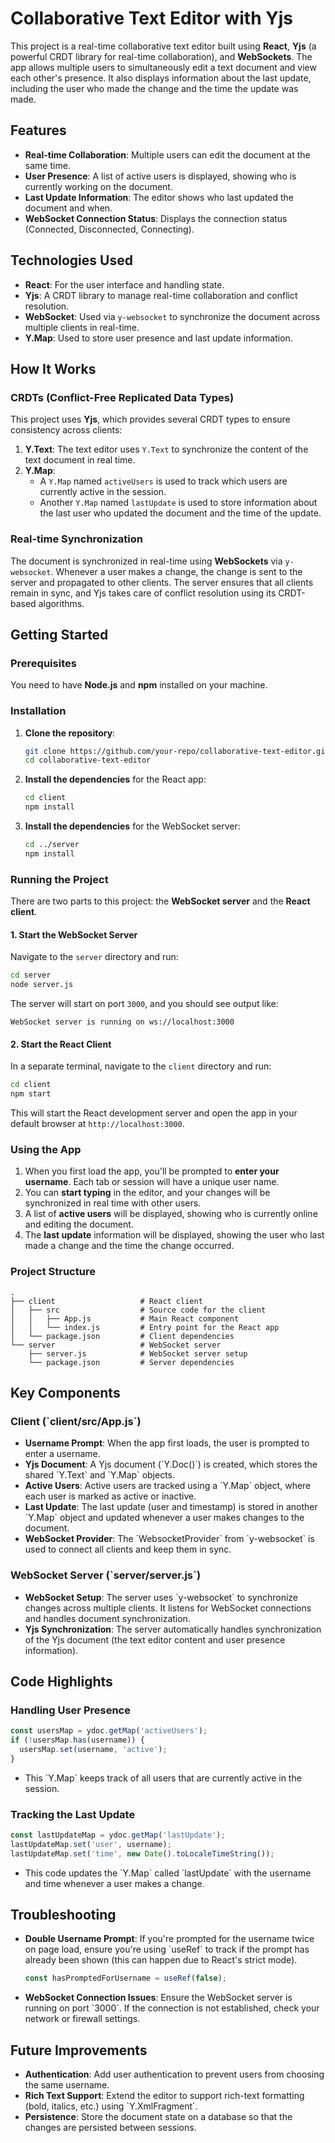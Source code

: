 # Collaborative Text Editor with Yjs

This project is a real-time collaborative text editor built using **React**, **Yjs** (a powerful CRDT library for real-time collaboration), and **WebSockets**. The app allows multiple users to simultaneously edit a text document and view each other's presence. It also displays information about the last update, including the user who made the change and the time the update was made.

## Features

- **Real-time Collaboration**: Multiple users can edit the document at the same time.
- **User Presence**: A list of active users is displayed, showing who is currently working on the document.
- **Last Update Information**: The editor shows who last updated the document and when.
- **WebSocket Connection Status**: Displays the connection status (Connected, Disconnected, Connecting).

## Technologies Used

- **React**: For the user interface and handling state.
- **Yjs**: A CRDT library to manage real-time collaboration and conflict resolution.
- **WebSocket**: Used via `y-websocket` to synchronize the document across multiple clients in real-time.
- **Y.Map**: Used to store user presence and last update information.

## How It Works

### CRDTs (Conflict-Free Replicated Data Types)

This project uses **Yjs**, which provides several CRDT types to ensure consistency across clients:

1. **Y.Text**: The text editor uses `Y.Text` to synchronize the content of the text document in real time.
2. **Y.Map**: 
   - A `Y.Map` named `activeUsers` is used to track which users are currently active in the session.
   - Another `Y.Map` named `lastUpdate` is used to store information about the last user who updated the document and the time of the update.

### Real-time Synchronization

The document is synchronized in real-time using **WebSockets** via `y-websocket`. Whenever a user makes a change, the change is sent to the server and propagated to other clients. The server ensures that all clients remain in sync, and Yjs takes care of conflict resolution using its CRDT-based algorithms.

## Getting Started

### Prerequisites

You need to have **Node.js** and **npm** installed on your machine.

### Installation

1. **Clone the repository**:
   ```bash
   git clone https://github.com/your-repo/collaborative-text-editor.git
   cd collaborative-text-editor
   ```

2. **Install the dependencies** for the React app:
   ```bash
   cd client
   npm install
   ```

3. **Install the dependencies** for the WebSocket server:
   ```bash
   cd ../server
   npm install
   ```

### Running the Project

There are two parts to this project: the **WebSocket server** and the **React client**.

#### 1. Start the WebSocket Server

Navigate to the `server` directory and run:

```bash
cd server
node server.js
```

The server will start on port `3000`, and you should see output like:

```
WebSocket server is running on ws://localhost:3000
```

#### 2. Start the React Client

In a separate terminal, navigate to the `client` directory and run:

```bash
cd client
npm start
```

This will start the React development server and open the app in your default browser at `http://localhost:3000`.

### Using the App

1. When you first load the app, you'll be prompted to **enter your username**. Each tab or session will have a unique user name.
2. You can **start typing** in the editor, and your changes will be synchronized in real time with other users.
3. A list of **active users** will be displayed, showing who is currently online and editing the document.
4. The **last update** information will be displayed, showing the user who last made a change and the time the change occurred.

### Project Structure

```
.
├── client                   # React client
│   ├── src                  # Source code for the client
│   │   ├── App.js           # Main React component
│   │   └── index.js         # Entry point for the React app
│   └── package.json         # Client dependencies
└── server                   # WebSocket server
    ├── server.js            # WebSocket server setup
    └── package.json         # Server dependencies
```

## Key Components

### Client (\`client/src/App.js\`)

- **Username Prompt**: When the app first loads, the user is prompted to enter a username.
- **Yjs Document**: A Yjs document (\`Y.Doc()\`) is created, which stores the shared \`Y.Text\` and \`Y.Map\` objects.
- **Active Users**: Active users are tracked using a \`Y.Map\` object, where each user is marked as active or inactive.
- **Last Update**: The last update (user and timestamp) is stored in another \`Y.Map\` object and updated whenever a user makes changes to the document.
- **WebSocket Provider**: The \`WebsocketProvider\` from \`y-websocket\` is used to connect all clients and keep them in sync.

### WebSocket Server (\`server/server.js\`)

- **WebSocket Setup**: The server uses \`y-websocket\` to synchronize changes across multiple clients. It listens for WebSocket connections and handles document synchronization.
- **Yjs Synchronization**: The server automatically handles synchronization of the Yjs document (the text editor content and user presence information).

## Code Highlights

### Handling User Presence

```javascript
const usersMap = ydoc.getMap('activeUsers');
if (!usersMap.has(username)) {
  usersMap.set(username, 'active');
}
```
- This \`Y.Map\` keeps track of all users that are currently active in the session.

### Tracking the Last Update

```javascript
const lastUpdateMap = ydoc.getMap('lastUpdate');
lastUpdateMap.set('user', username);
lastUpdateMap.set('time', new Date().toLocaleTimeString());
```
- This code updates the \`Y.Map\` called \`lastUpdate\` with the username and time whenever a user makes a change.

## Troubleshooting

- **Double Username Prompt**: If you're prompted for the username twice on page load, ensure you're using \`useRef\` to track if the prompt has already been shown (this can happen due to React's strict mode).
  
  ```javascript
  const hasPromptedForUsername = useRef(false);
  ```

- **WebSocket Connection Issues**: Ensure the WebSocket server is running on port \`3000\`. If the connection is not established, check your network or firewall settings.

## Future Improvements

- **Authentication**: Add user authentication to prevent users from choosing the same username.
- **Rich Text Support**: Extend the editor to support rich-text formatting (bold, italics, etc.) using \`Y.XmlFragment\`.
- **Persistence**: Store the document state on a database so that the changes are persisted between sessions.
